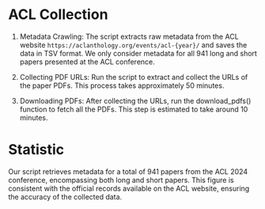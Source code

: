 # ACL Collection

1. Metadata Crawling:
 The script extracts raw metadata from the ACL website `https://aclanthology.org/events/acl-{year}/` and saves the data in TSV format. We only consider metadata for all 941 long and short papers presented at the ACL conference.

3. Collecting PDF URLs:
Run the script to extract and collect the URLs of the paper PDFs. This process takes approximately 50 minutes.

4.  Downloading PDFs:
After collecting the URLs, run the download_pdfs() function to fetch all the PDFs. This step is estimated to take around 10 minutes.

# Statistic
Our script retrieves metadata for a total of 941 papers from the ACL 2024 conference, encompassing both long and short papers. This figure is consistent with the official records available on the ACL website, ensuring the accuracy of the collected data.
